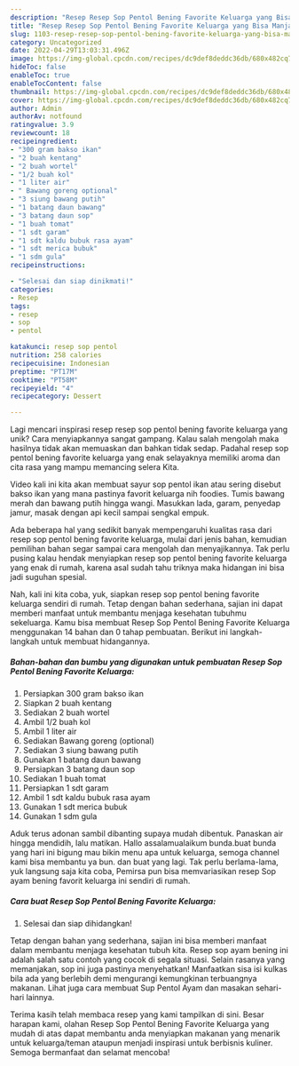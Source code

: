 ```yaml
---
description: "Resep Resep Sop Pentol Bening Favorite Keluarga yang Bisa Manjain Lidah"
title: "Resep Resep Sop Pentol Bening Favorite Keluarga yang Bisa Manjain Lidah"
slug: 1103-resep-resep-sop-pentol-bening-favorite-keluarga-yang-bisa-manjain-lidah
category: Uncategorized
date: 2022-04-29T13:03:31.496Z
image: https://img-global.cpcdn.com/recipes/dc9def8deddc36db/680x482cq70/resep-sop-pentol-bening-favorite-keluarga-foto-resep-utama.jpg
hideToc: false
enableToc: true
enableTocContent: false
thumbnail: https://img-global.cpcdn.com/recipes/dc9def8deddc36db/680x482cq70/resep-sop-pentol-bening-favorite-keluarga-foto-resep-utama.jpg
cover: https://img-global.cpcdn.com/recipes/dc9def8deddc36db/680x482cq70/resep-sop-pentol-bening-favorite-keluarga-foto-resep-utama.jpg
author: Admin
authorAv: notfound
ratingvalue: 3.9
reviewcount: 18
recipeingredient:
- "300 gram bakso ikan"
- "2 buah kentang"
- "2 buah wortel"
- "1/2 buah kol"
- "1 liter air"
- " Bawang goreng optional"
- "3 siung bawang putih"
- "1 batang daun bawang"
- "3 batang daun sop"
- "1 buah tomat"
- "1 sdt garam"
- "1 sdt kaldu bubuk rasa ayam"
- "1 sdt merica bubuk"
- "1 sdm gula"
recipeinstructions:

- "Selesai dan siap dinikmati!"
categories:
- Resep
tags:
- resep
- sop
- pentol

katakunci: resep sop pentol 
nutrition: 258 calories
recipecuisine: Indonesian
preptime: "PT17M"
cooktime: "PT58M"
recipeyield: "4"
recipecategory: Dessert

---
```





Lagi mencari inspirasi resep resep sop pentol bening favorite keluarga yang unik? Cara menyiapkannya sangat gampang. Kalau salah mengolah maka hasilnya tidak akan memuaskan dan bahkan tidak sedap. Padahal resep sop pentol bening favorite keluarga yang enak selayaknya memiliki aroma dan cita rasa yang mampu memancing selera Kita.





Video kali ini kita akan membuat sayur sop pentol ikan atau sering disebut bakso ikan yang mana pastinya favorit keluarga nih foodies. Tumis bawang merah dan bawang putih hingga wangi. Masukkan lada, garam, penyedap jamur, masak dengan api kecil sampai sengkal empuk.

Ada beberapa hal yang sedikit banyak mempengaruhi kualitas rasa dari resep sop pentol bening favorite keluarga, mulai dari jenis bahan, kemudian pemilihan bahan segar sampai cara mengolah dan menyajikannya. Tak perlu pusing kalau hendak menyiapkan resep sop pentol bening favorite keluarga yang enak di rumah, karena asal sudah tahu triknya maka hidangan ini bisa jadi suguhan spesial.






Nah, kali ini kita coba, yuk, siapkan resep sop pentol bening favorite keluarga sendiri di rumah. Tetap dengan bahan sederhana, sajian ini dapat memberi manfaat untuk membantu menjaga kesehatan tubuhmu sekeluarga. Kamu bisa membuat Resep Sop Pentol Bening Favorite Keluarga menggunakan 14 bahan dan 0 tahap pembuatan. Berikut ini langkah-langkah untuk membuat hidangannya.

<!--inarticleads1-->

##### Bahan-bahan dan bumbu yang digunakan untuk pembuatan Resep Sop Pentol Bening Favorite Keluarga:

1. Persiapkan 300 gram bakso ikan
1. Siapkan 2 buah kentang
1. Sediakan 2 buah wortel
1. Ambil 1/2 buah kol
1. Ambil 1 liter air
1. Sediakan  Bawang goreng (optional)
1. Sediakan 3 siung bawang putih
1. Gunakan 1 batang daun bawang
1. Persiapkan 3 batang daun sop
1. Sediakan 1 buah tomat
1. Persiapkan 1 sdt garam
1. Ambil 1 sdt kaldu bubuk rasa ayam
1. Gunakan 1 sdt merica bubuk
1. Gunakan 1 sdm gula


Aduk terus adonan sambil dibanting supaya mudah dibentuk. Panaskan air hingga mendidih, lalu matikan. Hallo assalamualaikum bunda.buat bunda yang hari ini bigung mau bikin menu apa untuk keluarga, semoga channel kami bisa membantu ya bun. dan buat yang lagi. Tak perlu berlama-lama, yuk langsung saja kita coba, Pemirsa pun bisa memvariasikan resep Sop ayam bening favorit keluarga ini sendiri di rumah. 

<!--inarticleads2-->

##### Cara buat Resep Sop Pentol Bening Favorite Keluarga:


1. Selesai dan siap dihidangkan!

Tetap dengan bahan yang sederhana, sajian ini bisa memberi manfaat dalam membantu menjaga kesehatan tubuh kita. Resep sop ayam bening ini adalah salah satu contoh yang cocok di segala situasi. Selain rasanya yang memanjakan, sop ini juga pastinya menyehatkan! Manfaatkan sisa isi kulkas bila ada yang berlebih demi mengurangi kemungkinan terbuangnya makanan. Lihat juga cara membuat Sup Pentol Ayam dan masakan sehari-hari lainnya. 

Terima kasih telah membaca resep yang kami tampilkan di sini. Besar harapan kami, olahan Resep Sop Pentol Bening Favorite Keluarga yang mudah di atas dapat membantu anda menyiapkan makanan yang menarik untuk keluarga/teman ataupun menjadi inspirasi untuk berbisnis kuliner. Semoga bermanfaat dan selamat mencoba!
